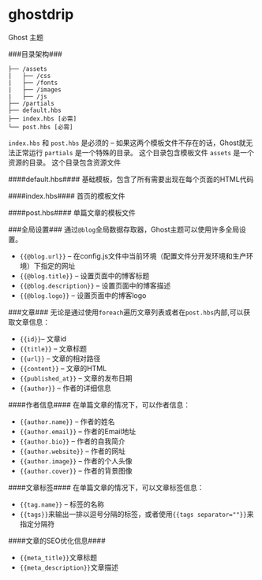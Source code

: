 # ghostdrip
Ghost 主题

###目录架构###

```
├── /assets
|   ├── /css
|   ├── /fonts
|   ├── /images
|   ├── /js
├── /partials  
├── default.hbs
├── index.hbs [必需]
└── post.hbs [必需]
```

`index.hbs` 和 `post.hbs` 是必须的 – 如果这两个模板文件不存在的话，Ghost就无法正常运行
`partials` 是一个特殊的目录。 这个目录包含模板文件
`assets` 是一个资源的目录。 这个目录包含资源文件

####default.hbs####
基础模板，包含了所有需要出现在每个页面的HTML代码

####index.hbs####
首页的模板文件

####post.hbs####
单篇文章的模板文件


###全局设置###
通过`@blog`全局数据存取器，Ghost主题可以使用许多全局设置。
*	`{{@blog.url}}` – 在config.js文件中当前环境（配置文件分开发环境和生产环境）下指定的网址
*	`{{@blog.title}}` – 设置页面中的博客标题
*	`{{@blog.description}}` – 设置页面中的博客描述
*	`{{@blog.logo}}` – 设置页面中的博客logo


###文章###
无论是通过使用`foreach`遍历文章列表或者在`post.hbs`内部,可以获取文章信息：
*	`{{id}}`– 文章id
*	`{{title}}`  – 文章标题
*	`{{url}}` – 文章的相对路径
*	`{{content}}` – 文章的HTML
*	`{{published_at}}` – 文章的发布日期
*	`{{author}}` – 作者的详细信息

####作者信息####
在单篇文章的情况下，可以作者信息：
*	`{{author.name}}` – 作者的姓名
*	`{{author.email}}` – 作者的Email地址
*	`{{author.bio}}` – 作者的自我简介
*	`{{author.website}}` – 作者的网址
*	`{{author.image}}` – 作者的个人头像
*	`{{author.cover}}` – 作者的背景图像

####文章标签####
在单篇文章的情况下，可以文章标签信息：
*	`{{tag.name}}` – 标签的名称
*	`{{tags}}`来输出一排以逗号分隔的标签，或者使用`{{tags separator=""}}`来指定分隔符

####文章的SEO优化信息####
*	`{{meta_title}}`文章标题
*	`{{meta_description}}`文章描述

